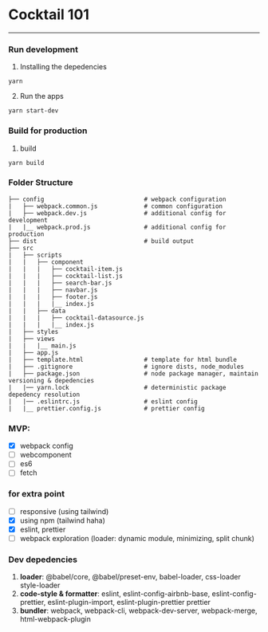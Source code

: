 # Cocktail 101

---

### Run development

1. Installing the depedencies

```
yarn
```

2. Run the apps

```
yarn start-dev
```

### Build for production

1. build

```
yarn build
```

### Folder Structure

```
├── config                            # webpack configuration
|   ├── webpack.common.js             # common configuration
|   ├── webpack.dev.js                # additional config for development
|   |__ webpack.prod.js               # additional config for production
├── dist                              # build output
├── src
|   ├── scripts
|   |   ├── component
|   |   |   ├── cocktail-item.js
|   |   |   ├── cocktail-list.js
|   |   |   ├── search-bar.js
|   |   |   ├── navbar.js
|   |   |   ├── footer.js
|   |   |   |__ index.js
|   |   ├── data
|   |   |   ├── cocktail-datasource.js
|   |   |   |__ index.js
|   ├── styles
|   ├── views
|   |   |__ main.js
|   ├── app.js
|   ├── template.html                 # template for html bundle
|   ├── .gitignore                    # ignore dists, node_modules
|   ├── package.json                  # node package manager, maintain versioning & depedencies
|   |── yarn.lock                     # deterministic package depedency resolution
|   |── .eslintrc.js                  # eslint config
|   |__ prettier.config.js            # prettier config

```

### MVP:

- [x] webpack config
- [ ] webcomponent
- [ ] es6
- [ ] fetch

### for extra point

- [ ] responsive (using tailwind)
- [x] using npm (tailwind haha)
- [x] eslint, prettier
- [ ] webpack exploration (loader: dynamic module, minimizing, split chunk)

### Dev depedencies

1. **loader**: @babel/core, @babel/preset-env, babel-loader, css-loader style-loader
2. **code-style & formatter**: eslint, eslint-config-airbnb-base, eslint-config-prettier, eslint-plugin-import, eslint-plugin-prettier prettier
3. **bundler**: webpack, webpack-cli, webpack-dev-server, webpack-merge, html-webpack-plugin
